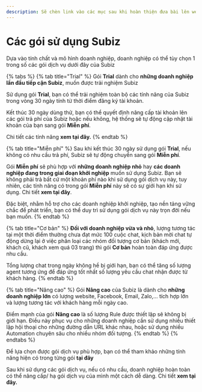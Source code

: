 ```yaml
---
description: Sẽ chèn link vào các mục sau khi hoàn thiện đưa bài lên web
---
```


# Các gói sử dụng Subiz

Dựa vào tính chất và mô hình doanh nghiệp, doanh nghiệp có thể tùy chọn 1 trong số các gói dịch vụ dưới đây của Subiz

{% tabs %}
{% tab title="Trial" %}
Gói **Trial** dành cho **những doanh nghiệp lần đầu tiếp cận Subiz**, muốn được trải nghiệm Subiz

Sử dụng gói **Trial**, bạn có thể trải nghiệm toàn bộ các tính năng của Subiz trong vòng 30 ngày tính từ thời điểm đăng ký tài khoản.

Kết thúc 30 ngày dùng thử, bạn có thể quyết định nâng cấp tài khoản lên các gói trả phí của Subiz hoặc nếu không, hệ thống sẽ tự động cập nhật tài khoản của bạn sang gói **Miễn phí**.

Chi tiết các tính năng **xem tại đây.**
{% endtab %}

{% tab title="Miễn phí" %}
Sau khi kết thúc 30 ngày sử dụng gói **Trial**, nếu không có nhu cầu trả phí, Subiz sẽ tự động chuyển sang gói **Miễn phí**.

Gói **Miễn phí** sẽ phù hợp với **những doanh nghiệp nhỏ** hay **các doanh nghiệp đang trong giai đoạn khởi nghiệp** muốn sử dụng Subiz. Bạn sẽ không phải trả bất cứ một khoản phí nào khi sử dụng gói dịch vụ này, tuy nhiên, các tính năng có trong gói **Miễn phí** này sẽ có sự giới hạn khi sử dụng. Chi tiết **xem tại đây**.

Đặc biệt, nhằm hỗ trợ cho các doanh nghiệp khởi nghiệp, tạo nền tảng vững chắc để phát triển, bạn có thể duy trì sử dụng gói dịch vụ này trọn đời nếu bạn muốn.
{% endtab %}

{% tab title="Cơ bản" %}
**Đối với doanh nghiệp vừa và nhỏ**, lượng tương tác tại một thời điểm thường chưa đạt mức 100 cuộc chat, kịch bản mời chat tự động dừng lại ở việc phân loại các nhóm đối tượng cơ bản \(khách mới, khách cũ, khách xem quá 03 trang\) thì gói **Cơ bản** hoàn toàn đáp ứng được nhu cầu.

Tổng lượng chat trong ngày không hề bị giới hạn, bạn có thể tăng số lượng agent tương ứng để đáp ứng tốt nhất số lượng yêu cầu chat nhận được từ khách hàng.
{% endtab %}

{% tab title="Nâng cao" %}
Gói **Nâng cao** của Subiz là dành cho **những doanh nghiệp lớn** có lượng website, Facebook, Email, Zalo,... tích hợp lớn và lượng tương tác với khách hàng mỗi ngày cao.

Điểm mạnh của gói **Nâng cao** là số lượng Rule được thiết lập sẽ không bị giới hạn. Điều này phục vụ cho những doanh nghiệp cần sử dụng nhiều thiết lập hội thoại cho những đường dẫn URL khác nhau, hoặc sử dụng nhiều Automation chuyên sâu cho nhiều nhóm đối tượng.
{% endtab %}
{% endtabs %}

Để lựa chọn được gói dịch vụ phù hợp, bạn có thể tham khảo những tính năng hiện có trong từng gói **tại đây**

Sau khi sử dụng các gói dịch vụ, nếu có nhu cầu, doanh nghiệp hoàn toàn có thể nâng cấp/ hạ gói dịch vụ của mình một cách dễ dàng. Chi tiết **xem tại đây.**

